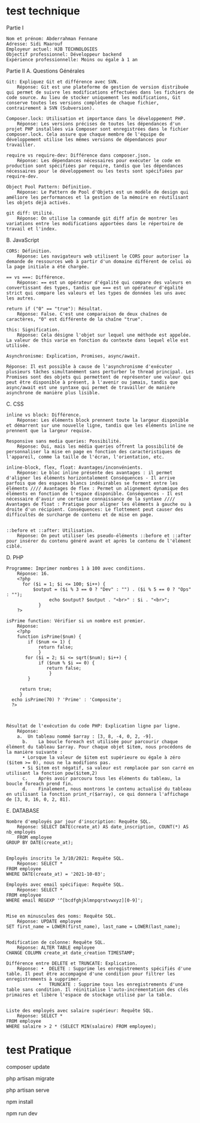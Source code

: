 # test technique
Partie I

    Nom et prénom: Abderrahman Fennane
    Adresse: Sidi Maarouf
    Employeur actuel: HJB TECHNOLOGIES
    Objectif professionnel: Développeur backend
    Expérience professionnelle: Moins ou égale à 1 an

Partie II
A. Questions Générales

    Git: Expliquez Git et différence avec SVN.
        Réponse: Git est une plateforme de gestion de version distribuée qui permet de suivre les modifications effectuées dans les fichiers de code source. Au lieu de stocker uniquement les modifications, Git conserve toutes les versions complètes de chaque fichier, contrairement à SVN (Subversion).

    Composer.lock: Utilisation et importance dans le développement PHP.
        Réponse: Les versions précises de toutes les dépendances d'un projet PHP installées via Composer sont enregistrées dans le fichier composer.lock. Cela assure que chaque membre de l'équipe de développement utilise les mêmes versions de dépendances pour travailler.

    require vs require-dev: Différence dans composer.json.
        Réponse: Les dépendances nécessaires pour exécuter le code en production sont spécifiées par require, tandis que les dépendances nécessaires pour le développement ou les tests sont spécifiées par require-dev.

    Object Pool Pattern: Définition.
        Réponse: Le Pattern de Pool d'Objets est un modèle de design qui améliore les performances et la gestion de la mémoire en réutilisant les objets déjà activés.

    git diff: Utilité.
        Réponse: On utilise la commande git diff afin de montrer les variations entre les modifications apportées dans le répertoire de travail et l'index.

B. JavaScript

    CORS: Définition.
        Réponse: Les navigateurs web utilisent le CORS pour autoriser la demande de ressources web à partir d'un domaine différent de celui où la page initiale a été chargée.

    == vs ===: Différence.
        Réponse: == est un opérateur d'égalité qui compare des valeurs en convertissant des types, tandis que === est un opérateur d'égalité strict qui compare les valeurs et les types de données les uns avec les autres.

    return if ("0" == "true"): Résultat.
        Réponse: False. C'est une comparaison de deux chaînes de caractères, "0" est différente de la chaîne "true".

    this: Signification.
        Réponse: Cela désigne l'objet sur lequel une méthode est appelée. La valeur de this varie en fonction du contexte dans lequel elle est utilisée.

    Asynchronisme: Explication, Promises, async/await.

    Réponse: Il est possible à cause de l'asynchronisme d'exécuter plusieurs tâches simultanément sans perturber le thread principal. Les Promises sont des objets qui permettent de représenter une valeur qui peut être disponible à présent, à l'avenir ou jamais, tandis que async/await est une syntaxe qui permet de travailler de manière asynchrone de manière plus lisible.

C. CSS

    inline vs block: Différence.
        Réponse: Les éléments block prennent toute la largeur disponible et démarrent sur une nouvelle ligne, tandis que les éléments inline ne prennent que la largeur requise.

    Responsive sans media queries: Possibilité.
        Réponse: Oui, mais les média queries offrent la possibilité de personnaliser la mise en page en fonction des caractéristiques de l'appareil, comme la taille de l'écran, l'orientation, etc.

    inline-block, flex, float: Avantages/inconvénients.
        Réponse: Le bloc inline présente des avantages : il permet d'aligner les éléments horizontalement Conséquences - Il arrive parfois que des espaces blancs indésirables se forment entre les éléments //// Avantages de flex : Permet un alignement dynamique des éléments en fonction de l'espace disponible. Conséquences - Il est nécessaire d'avoir une certaine connaissance de la syntaxe //// Avantages de float : Pratique pour aligner les éléments à gauche ou à droite d'un récipient. Conséquences: Le flottement peut causer des difficultés de surcharge de contenu et de mise en page.


    ::before et ::after: Utilisation.
        Réponse: On peut utiliser les pseudo-éléments ::before et ::after pour insérer du contenu généré avant et après le contenu de l'élément ciblé.

D. PHP

    Programme: Imprimer nombres 1 à 100 avec conditions.
        Réponse: 16.	
        <?php
          for ($i = 1; $i <= 100; $i++) {
              $output = ($i % 3 == 0 ? "Dev" : "") . ($i % 5 == 0 ? "Ops" : "");
        	        echo $output? $output . "<br>" : $i . "<br>";
        	    }
  	    ?>

    isPrime function: Vérifier si un nombre est premier.
        Réponse: 
        <?php
        function isPrime($num) {
            if ($num <= 1) {
                return false;
        	    }
           for ($i = 2; $i <= sqrt($num); $i++) {
                if ($num % $i == 0) {
                   return false;
        	        }
	        }

         return true;
         }
      echo isPrime(70) ? 'Prime' : 'Composite';
      ?>



    Résultat de l'exécution du code PHP: Explication ligne par ligne.
        Réponse: 
        a.	Un tableau nommé $array : [3, 8, -4, 0, 2, -9].
          b.	La boucle foreach est utilisée pour parcourir chaque élément du tableau $array. Pour chaque objet $item, nous procédons de la manière suivante :
          •	Lorsque la valeur de $item est supérieure ou égale à zéro ($item >= 0), nous ne la modifions pas.
          •	Si $item est négatif, sa valeur est remplacée par son carré en utilisant la fonction pow($item,2)
          c.	Après avoir parcouru tous les éléments du tableau, la boucle foreach prend fin.
          d.	Finalement, nous montrons le contenu actualisé du tableau en utilisant la fonction print_r($array), ce qui donnera l'affichage de [3, 8, 16, 0, 2, 81].

E. DATABASE

    Nombre d'employés par jour d'inscription: Requête SQL.
        Réponse: SELECT DATE(create_at) AS date_inscription, COUNT(*) AS nb_employés
		FROM employee
	GROUP BY DATE(create_at);


    Employés inscrits le 3/10/2021: Requête SQL.
        Réponse: SELECT *
	FROM employee
	WHERE DATE(create_at) = '2021-10-03';

    Employés avec email spécifique: Requête SQL.
        Réponse: SELECT * 
	FROM employee 
	WHERE email REGEXP '^[bcdfghjklmnpqrstvwxyz][0-9]';


    Mise en minuscules des noms: Requête SQL.
        Réponse: UPDATE employee
	SET first_name = LOWER(first_name), last_name = LOWER(last_name);


    Modification de colonne: Requête SQL.
        Réponse: ALTER TABLE employee
	CHANGE COLUMN create_at date_creation TIMESTAMP;

    Différence entre DELETE et TRUNCATE: Explication.
        Réponse: •	DELETE : Supprime les enregistrements spécifiés d'une table. Il peut être accompagné d'une condition pour filtrer les enregistrements à supprimer. 
                •	TRUNCATE : Supprime tous les enregistrements d'une table sans condition. Il réinitialise l'auto-incrémentation des clés primaires et libère l'espace de stockage utilisé par la table.


    Liste des employés avec salaire supérieur: Requête SQL.
        Réponse: SELECT *
	FROM employee
	WHERE salaire > 2 * (SELECT MIN(salaire) FROM employee);
# test Pratique
composer update  

php artisan migrate

php artisan serve  

npm install  
 
npm run dev  

